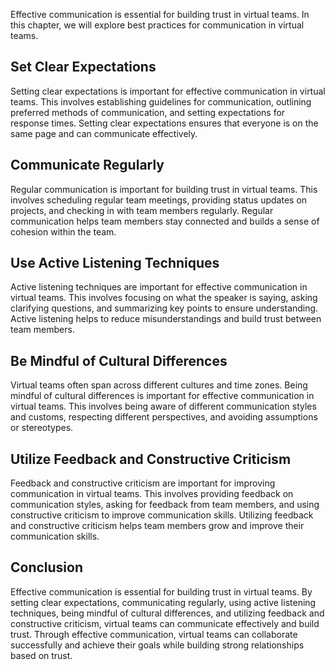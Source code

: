 
Effective communication is essential for building trust in virtual teams. In this chapter, we will explore best practices for communication in virtual teams.

Set Clear Expectations
----------------------

Setting clear expectations is important for effective communication in virtual teams. This involves establishing guidelines for communication, outlining preferred methods of communication, and setting expectations for response times. Setting clear expectations ensures that everyone is on the same page and can communicate effectively.

Communicate Regularly
---------------------

Regular communication is important for building trust in virtual teams. This involves scheduling regular team meetings, providing status updates on projects, and checking in with team members regularly. Regular communication helps team members stay connected and builds a sense of cohesion within the team.

Use Active Listening Techniques
-------------------------------

Active listening techniques are important for effective communication in virtual teams. This involves focusing on what the speaker is saying, asking clarifying questions, and summarizing key points to ensure understanding. Active listening helps to reduce misunderstandings and build trust between team members.

Be Mindful of Cultural Differences
----------------------------------

Virtual teams often span across different cultures and time zones. Being mindful of cultural differences is important for effective communication in virtual teams. This involves being aware of different communication styles and customs, respecting different perspectives, and avoiding assumptions or stereotypes.

Utilize Feedback and Constructive Criticism
-------------------------------------------

Feedback and constructive criticism are important for improving communication in virtual teams. This involves providing feedback on communication styles, asking for feedback from team members, and using constructive criticism to improve communication skills. Utilizing feedback and constructive criticism helps team members grow and improve their communication skills.

Conclusion
----------

Effective communication is essential for building trust in virtual teams. By setting clear expectations, communicating regularly, using active listening techniques, being mindful of cultural differences, and utilizing feedback and constructive criticism, virtual teams can communicate effectively and build trust. Through effective communication, virtual teams can collaborate successfully and achieve their goals while building strong relationships based on trust.

